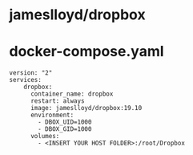 # jameslloyd/dropbox

# docker-compose.yaml
    version: "2"
    services:
        dropbox:
		  container_name: dropbox
          restart: always
          image: jameslloyd/dropbox:19.10
          environment:
            - DBOX_UID=1000
            - DBOX_GID=1000 
          volumes:
            - <INSERT YOUR HOST FOLDER>:/root/Dropbox 
